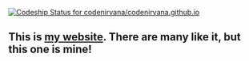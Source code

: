 [ ![Codeship Status for codenirvana/codenirvana.github.io](https://codeship.com/projects/57aa4830-7776-0134-ca29-4ee0052bb790/status?branch=master)](https://codeship.com/projects/179904)

## This is [my website](https://uditvasu.net/). There are many like it, but this one is mine!
